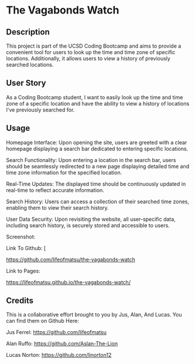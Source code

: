 # The Vagabonds Watch

## Description

This project is part of the UCSD Coding Bootcamp and aims to provide a convenient tool for users to look up the time and time zone of specific locations. Additionally, it allows users to view a history of previously searched locations.

## User Story 

As a Coding Bootcamp student, I want to easily look up the time and time zone of a specific location and have the ability to view a history of locations I've previously searched for.

## Usage

Homepage Interface: Upon opening the site, users are greeted with a clear homepage displaying a search bar dedicated to entering specific locations.

Search Functionality:
 Upon entering a location in the search bar, users should be seamlessly redirected to a new page displaying detailed time and time zone information for the specified location.

Real-Time Updates: 
The displayed time should be continuously updated in real-time to reflect accurate information.

Search History: 
Users can access a collection of their searched time zones, enabling them to view their search history.

User Data Security: 
Upon revisiting the website, all user-specific data, including search history, is securely stored and accessible to users.

Screenshot: 

Link To Github: [

https://github.com/lifeofmatsu/the-vagabonds-watch

Link to Pages:

https://lifeofmatsu.github.io/the-vagabonds-watch/

## Credits

This is a collaborative effort brought to you by Jus, Alan, And Lucas. You can find them on Github Here:

Jus Ferrel: https://github.com/lifeofmatsu

Alan Ruffo: https://github.com/Aslan-The-Lion

Lucas Norton: https://github.com/ljnorton12



